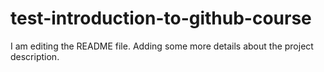 # test-introduction-to-github-course

I am editing the README file. Adding some more details about the project description.
